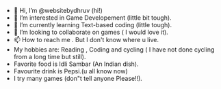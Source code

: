 - 👋 Hi, I’m @websitebydhruv (hi!)
- 👀 I’m interested in Game Developement (little bit tough).
- 🌱 I’m currently learning Text-based coding (little tough).
- 💞️ I’m looking to collaborate on games ( I would love it).
- 📫 How to reach me . But I don't know where u live.
-  My hobbies are: Reading , Coding and cycling ( I have not done cycling from a long time but still).
-  Favorite food is Idli Sambar (An Indian dish).
-  Favourite drink is Pepsi.(u all know now)
- I try many games (don"t tell anyone Please!!). 
<!---
websitebydhruv/websitebydhruv is a ✨ special ✨ repository because its `README.md` (this file) appears on your GitHub profile.
You can click the Preview link to take a look at your changes.
--->
